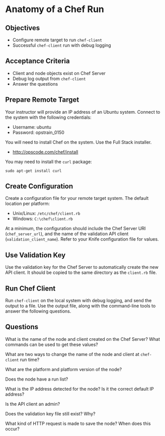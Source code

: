 Anatomy of a Chef Run
======================

## Objectives

* Configure remote target to run `chef-client`
* Successful `chef-client` run with debug logging

## Acceptance Criteria

* Client and node objects exist on Chef Server
* Debug log output from `chef-client`
* Answer the questions

## Prepare Remote Target

Your instructor will provide an IP address of an Ubuntu
system. Connect to the system with the following credentials:

* Username: ubuntu
* Password: opstrain_0150

You will need to install Chef on the system. Use the Full Stack
installer.

* http://opscode.com/chef/install

You may need to install the `curl` package:

    sudo apt-get install curl

## Create Configuration

Create a configuration file for your remote target system. The default
location per platform:

* Unix/Linux: `/etc/chef/client.rb`
* Windows: `C:\chef\client.rb`

At a minimum, the configuration should include the Chef Server URI
(`chef_server_url`), and the name of the validation API client
(`validation_client_name`). Refer to your Knife configuration file for
values.

## Use Validation Key

Use the validation key for the Chef Server to automatically create the
new API client. It should be copied to the same directory as the
`client.rb` file.

## Run Chef Client

Run `chef-client` on the local system with debug logging, and send the
output to a file. Use the output file, along with the command-line
tools to answer the following questions.

## Questions

What is the name of the node and client created on the Chef Server?
What commands can be used to get these values?

What are two ways to change the name of the node and client at
`chef-client` run time?

What are the platform and platform version of the node?

Does the node have a run list?

What is the IP address detected for the node? Is it the correct
default IP address?

Is the API client an admin?

Does the validation key file still exist? Why?

What kind of HTTP request is made to save the node? When does this
occur?
